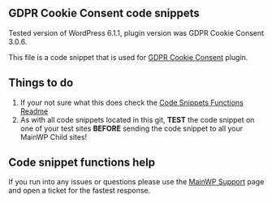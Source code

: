 ## GDPR Cookie Consent code snippets

Tested version of WordPress 6.1.1, plugin version was GDPR Cookie Consent 3.0.6.

This file is a code snippet that is used for [GDPR Cookie Consent](https://wordpress.org/plugins/cookie-law-info/) plugin. 

## Things to do

1. If your not sure what this does check the [Code Snippets Functions Readme](https://github.com/mainwp/Code-Snippets-Functions/blob/master/README.md)
2. As with all code snippets located in this git, **TEST** the code snippet on one of your test sites **BEFORE** sending the code snippet to all your MainWP Child sites!

## Code snippet functions help

If you run into any issues or questions please use the [MainWP Support](https://mainwp.com/support/) page and open a ticket for the fastest response.
